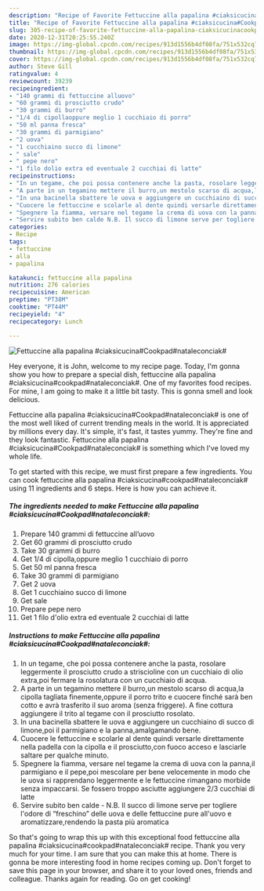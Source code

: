 ```yaml
---
description: "Recipe of Favorite Fettuccine alla papalina #ciaksicucina#Cookpad#nataleconciak#"
title: "Recipe of Favorite Fettuccine alla papalina #ciaksicucina#Cookpad#nataleconciak#"
slug: 305-recipe-of-favorite-fettuccine-alla-papalina-ciaksicucinacookpadnataleconciak
date: 2020-12-31T20:25:55.240Z
image: https://img-global.cpcdn.com/recipes/913d1556b4df08fa/751x532cq70/fettuccine-alla-papalina-ciaksicucinacookpadnataleconciak-recipe-main-photo.jpg
thumbnail: https://img-global.cpcdn.com/recipes/913d1556b4df08fa/751x532cq70/fettuccine-alla-papalina-ciaksicucinacookpadnataleconciak-recipe-main-photo.jpg
cover: https://img-global.cpcdn.com/recipes/913d1556b4df08fa/751x532cq70/fettuccine-alla-papalina-ciaksicucinacookpadnataleconciak-recipe-main-photo.jpg
author: Steve Gill
ratingvalue: 4
reviewcount: 39239
recipeingredient:
- "140 grammi di fettuccine alluovo"
- "60 grammi di prosciutto crudo"
- "30 grammi di burro"
- "1/4 di cipollaoppure meglio 1 cucchiaio di porro"
- "50 ml panna fresca"
- "30 grammi di parmigiano"
- "2 uova"
- "1 cucchiaino succo di limone"
- " sale"
- " pepe nero"
- "1 filo dolio extra ed eventuale 2 cucchiai di latte"
recipeinstructions:
- "In un tegame, che poi possa contenere anche la pasta, rosolare leggermente il prosciutto crudo a striscioline con un cucchiaio di olio extra,poi fermare la rosolatura con un cucchiaio di acqua."
- "A parte in un tegamino mettere il burro,un mestolo scarso di acqua,la cipolla tagliata finemente,oppure il porro trito e cuocere finché sarà ben cotto e avrà trasferito il suo aroma (senza friggere). A fine cottura aggiungere il trito al tegame con il prosciutto rosolato."
- "In una bacinella sbattere le uova e aggiungere un cucchiaino di succo di limone,poi il parmigiano e la panna,amalgamando bene."
- "Cuocere le fettuccine e scolarle al dente quindi versarle direttamente nella padella con la cipolla e il prosciutto,con fuoco acceso e lasciarle saltare per qualche minuto."
- "Spegnere la fiamma, versare nel tegame la crema di uova con la panna,il parmigiano e il pepe,poi mescolare per bene velocemente in modo che le uova si rapprendano leggermente e le fettuccine rimangano morbide senza impaccarsi. Se fossero troppo asciutte aggiungere 2/3 cucchiai di latte"
- "Servire subito ben calde N.B. Il succo di limone serve per togliere l&#39;odore di “freschino” delle uova e delle fettuccine pure all&#39;uovo e aromatizzare,rendendo la pasta più aromatica"
categories:
- Recipe
tags:
- fettuccine
- alla
- papalina

katakunci: fettuccine alla papalina 
nutrition: 276 calories
recipecuisine: American
preptime: "PT38M"
cooktime: "PT44M"
recipeyield: "4"
recipecategory: Lunch

---
```



![Fettuccine alla papalina #ciaksicucina#Cookpad#nataleconciak#](https://img-global.cpcdn.com/recipes/913d1556b4df08fa/751x532cq70/fettuccine-alla-papalina-ciaksicucinacookpadnataleconciak-recipe-main-photo.jpg)

Hey everyone, it is John, welcome to my recipe page. Today, I'm gonna show you how to prepare a special dish, fettuccine alla papalina #ciaksicucina#cookpad#nataleconciak#. One of my favorites food recipes. For mine, I am going to make it a little bit tasty. This is gonna smell and look delicious.



Fettuccine alla papalina #ciaksicucina#Cookpad#nataleconciak# is one of the most well liked of current trending meals in the world. It is appreciated by millions every day. It's simple, it's fast, it tastes yummy. They're fine and they look fantastic. Fettuccine alla papalina #ciaksicucina#Cookpad#nataleconciak# is something which I've loved my whole life.


To get started with this recipe, we must first prepare a few ingredients. You can cook fettuccine alla papalina #ciaksicucina#cookpad#nataleconciak# using 11 ingredients and 6 steps. Here is how you can achieve it.

<!--inarticleads1-->

##### The ingredients needed to make Fettuccine alla papalina #ciaksicucina#Cookpad#nataleconciak#:

1. Prepare 140 grammi di fettuccine all’uovo
1. Get 60 grammi di prosciutto crudo
1. Take 30 grammi di burro
1. Get 1/4 di cipolla,oppure meglio 1 cucchiaio di porro
1. Get 50 ml panna fresca
1. Take 30 grammi di parmigiano
1. Get 2 uova
1. Get 1 cucchiaino succo di limone
1. Get  sale
1. Prepare  pepe nero
1. Get 1 filo d&#39;olio extra ed eventuale 2 cucchiai di latte




<!--inarticleads2-->

##### Instructions to make Fettuccine alla papalina #ciaksicucina#Cookpad#nataleconciak#:

1. In un tegame, che poi possa contenere anche la pasta, rosolare leggermente il prosciutto crudo a striscioline con un cucchiaio di olio extra,poi fermare la rosolatura con un cucchiaio di acqua.
1. A parte in un tegamino mettere il burro,un mestolo scarso di acqua,la cipolla tagliata finemente,oppure il porro trito e cuocere finché sarà ben cotto e avrà trasferito il suo aroma (senza friggere). A fine cottura aggiungere il trito al tegame con il prosciutto rosolato.
1. In una bacinella sbattere le uova e aggiungere un cucchiaino di succo di limone,poi il parmigiano e la panna,amalgamando bene.
1. Cuocere le fettuccine e scolarle al dente quindi versarle direttamente nella padella con la cipolla e il prosciutto,con fuoco acceso e lasciarle saltare per qualche minuto.
1. Spegnere la fiamma, versare nel tegame la crema di uova con la panna,il parmigiano e il pepe,poi mescolare per bene velocemente in modo che le uova si rapprendano leggermente e le fettuccine rimangano morbide senza impaccarsi. Se fossero troppo asciutte aggiungere 2/3 cucchiai di latte
1. Servire subito ben calde - N.B. Il succo di limone serve per togliere l&#39;odore di “freschino” delle uova e delle fettuccine pure all&#39;uovo e aromatizzare,rendendo la pasta più aromatica




So that's going to wrap this up with this exceptional food fettuccine alla papalina #ciaksicucina#cookpad#nataleconciak# recipe. Thank you very much for your time. I am sure that you can make this at home. There is gonna be more interesting food in home recipes coming up. Don't forget to save this page in your browser, and share it to your loved ones, friends and colleague. Thanks again for reading. Go on get cooking!
